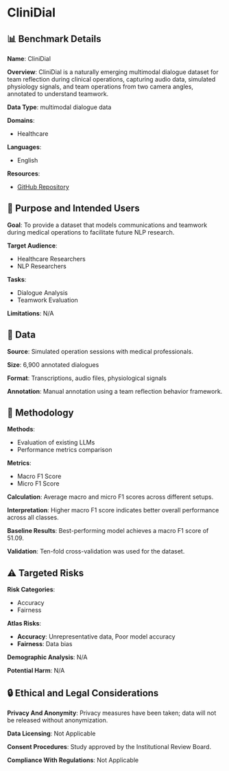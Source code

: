 # CliniDial

## 📊 Benchmark Details

**Name**: CliniDial

**Overview**: CliniDial is a naturally emerging multimodal dialogue dataset for team reflection during clinical operations, capturing audio data, simulated physiology signals, and team operations from two camera angles, annotated to understand teamwork.

**Data Type**: multimodal dialogue data

**Domains**:
- Healthcare

**Languages**:
- English

**Resources**:
- [GitHub Repository](https://github.com/MichiganNLP/CliniDial)

## 🎯 Purpose and Intended Users

**Goal**: To provide a dataset that models communications and teamwork during medical operations to facilitate future NLP research.

**Target Audience**:
- Healthcare Researchers
- NLP Researchers

**Tasks**:
- Dialogue Analysis
- Teamwork Evaluation

**Limitations**: N/A

## 💾 Data

**Source**: Simulated operation sessions with medical professionals.

**Size**: 6,900 annotated dialogues

**Format**: Transcriptions, audio files, physiological signals

**Annotation**: Manual annotation using a team reflection behavior framework.

## 🔬 Methodology

**Methods**:
- Evaluation of existing LLMs
- Performance metrics comparison

**Metrics**:
- Macro F1 Score
- Micro F1 Score

**Calculation**: Average macro and micro F1 scores across different setups.

**Interpretation**: Higher macro F1 score indicates better overall performance across all classes.

**Baseline Results**: Best-performing model achieves a macro F1 score of 51.09.

**Validation**: Ten-fold cross-validation was used for the dataset.

## ⚠️ Targeted Risks

**Risk Categories**:
- Accuracy
- Fairness

**Atlas Risks**:
- **Accuracy**: Unrepresentative data, Poor model accuracy
- **Fairness**: Data bias

**Demographic Analysis**: N/A

**Potential Harm**: N/A

## 🔒 Ethical and Legal Considerations

**Privacy And Anonymity**: Privacy measures have been taken; data will not be released without anonymization.

**Data Licensing**: Not Applicable

**Consent Procedures**: Study approved by the Institutional Review Board.

**Compliance With Regulations**: Not Applicable
